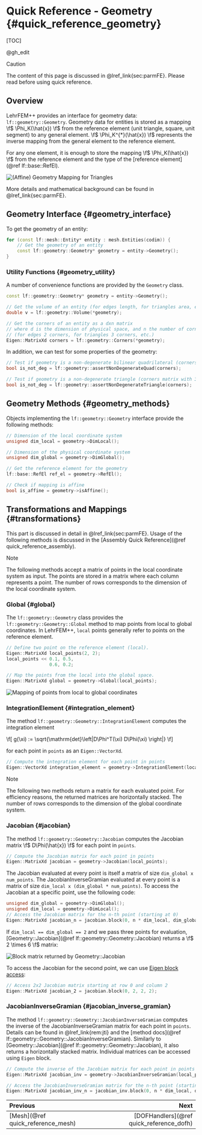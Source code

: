 # Quick Reference - Geometry {#quick_reference_geometry}

[TOC]

@gh_edit

> [!caution]
> The content of this page is discussed in @lref_link{sec:parmFE}. Please read before using quick reference.

## Overview

LehrFEM++ provides an interface for geometry data: `lf::geometry::Geometry`. Geometry data for entities is stored as a mapping \f$ \Phi_K(\hat{x}) \f$ from the reference element (unit triangle, square, unit segment) to any general element. \f$ \Phi_K^{*}(\hat{x}) \f$ represents the inverse mapping from the general element to the reference element.

For any one element, it is enough to store the mapping \f$ \Phi_K(\hat{x}) \f$ from the reference element and the type of the [reference element](@ref lf::base::RefEl).

![(Affine) Geometry Mapping for Triangles](manim/parametric_fe_geometry.gif)

More details and mathematical background can be found in @lref_link{sec:parmFE}.

## Geometry Interface {#geometry_interface}

To get the geometry of an entity:

```cpp
for (const lf::mesh::Entity* entity : mesh.Entities(codim)) {
    // Get the geometry of an entity
    const lf::geometry::Geometry* geometry = entity->Geometry();
}
```

### Utility Functions {#geometry_utility}

A number of convenience functions are provided by the `Geometry` class.

```cpp
const lf::geometry::Geometry* geometry = entity->Geometry();

// Get the volume of an entity (for edges length, for triangles area, etc.)
double v = lf::geometry::Volume(*geometry);

// Get the corners of an entity as a dxn matrix
// where d is the dimension of physical space, and n the number of corners.
// (for edges 2 corners, for triangles 3 corners, etc.)
Eigen::MatrixXd corners = lf::geometry::Corners(*geometry);
```

In addition, we can test for some properties of the geometry:

```cpp
// Test if geometry is a non-degenerate bilinear quadrilateral (corners matrix with 4 cols)
bool is_not_deg = lf::geometry::assertNonDegenerateQuad(corners);

// Test if geometry is a non-degenerate triangle (corners matrix with 3 cols)
bool is_not_deg = lf::geometry::assertNonDegenerateTriangle(corners);
```

## Geometry Methods {#geometry_methods}

Objects implementing the `lf::geometry::Geometry` interface provide the following methods:

```cpp
// Dimension of the local coordinate system
unsigned dim_local = geometry->DimLocal(); 

// Dimension of the physical coordinate system
unsigned dim_global = geometry->DimGlobal();

// Get the reference element for the geometry
lf::base::RefEl ref_el = geometry->RefEl();

// Check if mapping is affine
bool is_affine = geometry->isAffine();
```

## Transformations and Mappings {#transformations}

This part is discussed in detail in @lref_link{sec:parmFE}. Usage of the following methods is discussed in the [Assembly Quick Reference](@ref quick_reference_assembly).

> [!note] 
> The following methods accept a matrix of points in the local coordinate system as input. The points are stored in a matrix where each column represents a point. The number of rows corresponds to the dimension of the local coordinate system.

### Global {#global}

The `lf::geometry::Geometry` class provides the `lf::geometry::Geometry::Global` method to map points from local to global coordinates. In LehrFEM++, `local` points generally refer to points on the reference element.

```cpp
// Define two point on the reference element (local).
Eigen::MatrixXd local_points(2, 2);
local_points << 0.1, 0.5,
                0.6, 0.2;

// Map the points from the local into the global space.
Eigen::MatrixXd global = geometry->Global(local_points);
```

![Mapping of points from local to global coordinates](manim/mapping_global.gif)

### IntegrationElement {#integration_element}

The method `lf::geometry::Geometry::IntegrationElement` computes the integration element 

\f[
    g(\xi) := \sqrt{\mathrm{det}\left|D\Phi^T(\xi) D\Phi(\xi) \right|}
\f]

for each point in `points` as an `Eigen::VectorXd`.

```cpp
// Compute the integration element for each point in points
Eigen::VectorXd integration_element = geometry->IntegrationElement(local_points);
```

> [!note]
> The following two methods return a matrix for each evaluated point. For efficiency reasons, the returned matrices are horizontally stacked. The number of rows corresponds to the dimension of the global coordinate system.

### Jacobian {#jacobian}

The method `lf::geometry::Geometry::Jacobian` computes the Jacobian matrix \f$ D\Phi(\hat{x}) \f$ for each point in `points`.

```cpp
// Compute the Jacobian matrix for each point in points
Eigen::MatrixXd jacobian = geometry->Jacobian(local_points);
```

The Jacobian evaluated at every point is itself a matrix of size `dim_global x num_points`. The JacobianInverseGramian evaluated at every point is a matrix of size `dim_local x (dim_global * num_points)`. To access the Jacobian at a specific point, use the following code:

```cpp
unsigned dim_global = geometry->DimGlobal();
unsigned dim_local = geometry->DimLocal();
// Access the Jacobian matrix for the n-th point (starting at 0)
Eigen::MatrixXd jacobian_n = jacobian.block(0, n * dim_local, dim_global, dim_local);
```

If `dim_local == dim_global == 2` and we pass three points for evaluation, [Geometry::Jacobian](@ref lf::geometry::Geometry::Jacobian) returns a \f$ 2 \times 6 \f$ matrix:

![Block matrix returned by Geometry::Jacobian](manim/jacobian_block_access.gif)

To access the Jacobian for the second point, we can use [Eigen block access](https://eigen.tuxfamily.org/dox/group__TutorialBlockOperations.html):

```cpp
// Access 2x2 Jacobian matrix starting at row 0 and column 2
Eigen::MatrixXd jacobian_2 = jacobian.block(0, 2, 2, 2);
```

### JacobianInverseGramian {#jacobian_inverse_gramian}

The method `lf::geometry::Geometry::JacobianInverseGramian` computes the inverse of the JacobianInverseGramian matrix for each point in `points`. Details can be found in @lref_link{rem:jti} and the [method docs](@ref lf::geometry::Geometry::JacobianInverseGramian). Similarly to [Geometry::Jacobian](@ref lf::geometry::Geometry::Jacobian), it also returns a horizontally stacked matrix. Individual matrices can be accessed using `Eigen` block. 

```cpp
// Compute the inverse of the Jacobian matrix for each point in points
Eigen::MatrixXd jacobian_inv = geometry->JacobianInverseGramian(local_points);

// Access the JacobianInverseGramian matrix for the n-th point (starting at 0)
Eigen::MatrixXd jacobian_inv_n = jacobian_inv.block(0, n * dim_local, dim_global, dim_local);
```

<!-- Next and previous buttons -->
<div class="section_buttons">
 
| Previous                          |                                     Next |
| :-------------------------------- | ---------------------------------------: |
| [Mesh](@ref quick_reference_mesh) | [DOFHandlers](@ref quick_reference_dofh) |
 
</div>